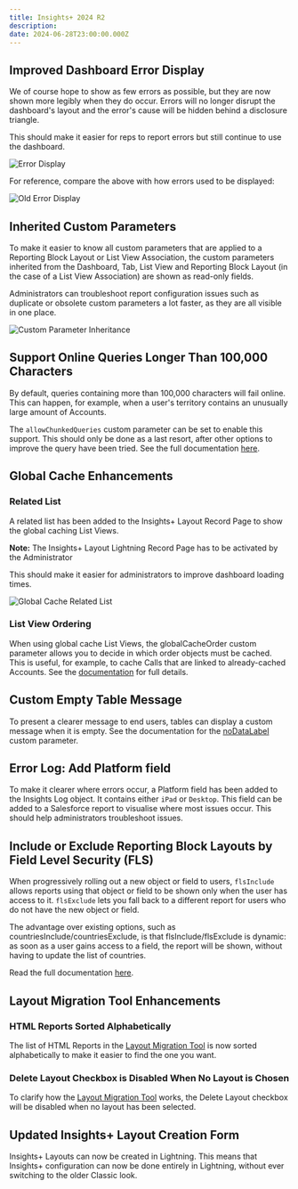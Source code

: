 ```yaml
---
title: Insights+ 2024 R2
description: 
date: 2024-06-28T23:00:00.000Z
---
```


## Improved Dashboard Error Display

We of course hope to show as few errors as possible, but they are now shown more legibly when they do occur. Errors will no longer disrupt the dashboard's layout and the error's cause will be hidden behind a disclosure triangle.

This should make it easier for reps to report errors but still continue to use the dashboard.

![Error Display](/static/img/release-2024R2-error-display.png "Error Display")

For reference, compare the above with how errors used to be displayed:

![Old Error Display](/static/img/release-2024R2-error-display-old.png "Old Error Display")

## Inherited Custom Parameters

To make it easier to know all custom parameters that are applied to a Reporting Block Layout or List View Association, the custom parameters inherited from the Dashboard, Tab, List View and Reporting Block Layout (in the case of a List View Association) are shown as read-only fields.

Administrators can troubleshoot report configuration issues such as duplicate or obsolete custom parameters a lot faster, as they are all visible in one place.

![Custom Parameter Inheritance](/static/img/release-2024R2-custom-parameter-inheritance.png "Custom Parameter Inheritance")

## Support Online Queries Longer Than 100,000 Characters

By default, queries containing more than 100,000 characters will fail online. This can happen, for example, when a user's territory contains an unusually large amount of Accounts.

The `allowChunkedQueries` custom parameter can be set to enable this support. This should only be done as a last resort, after other options to improve the query have been tried. See the full documentation [here](/references/custom-parameters#allowchunkedqueries).

## Global Cache Enhancements

### Related List

A related list has been added to the Insights+ Layout Record Page to show the global caching List Views.

**Note:** The Insights+ Layout Lightning Record Page has to be activated by the Administrator

This should make it easier for administrators to improve dashboard loading times.

![Global Cache Related List](/static/img/release-2024R2-global-cache-related-list.png "Global Cache Related List")

### List View Ordering

When using global cache List Views, the globalCacheOrder custom parameter allows you to decide in which order objects must be cached. This is useful, for example, to cache Calls that are linked to already-cached Accounts. See the [documentation](/references/custom-parameters-list-view#globalcacheorder) for full details.

## Custom Empty Table Message

To present a clearer message to end users, tables can display a custom message when it is empty. See the documentation for the [noDataLabel](https://ccp-myi.netlify.app/reports/table/#:~:text=of%20the%20report.-,noDataLabel,-String) custom parameter.

## Error Log: Add Platform field

To make it clearer where errors occur, a Platform field has been added to the Insights Log object. It contains either `iPad` or `Desktop`. This field can be added to a Salesforce report to visualise where most issues occur. This should help administrators troubleshoot issues.

## Include or Exclude Reporting Block Layouts by Field Level Security (FLS)

When progressively rolling out a new object or field to users, `flsInclude` allows reports using that object or field to be shown only when the user has access to it. `flsExclude` lets you fall back to a different report for users who do not have the new object or field.

The advantage over existing options, such as countriesInclude/countriesExclude, is that flsInclude/flsExclude is dynamic: as soon as a user gains access to a field, the report will be shown, without having to update the list of countries.

Read the full documentation [here](https://ccp-myi.netlify.app/references/custom-parameters/#flsexclude).

## Layout Migration Tool Enhancements

### HTML Reports Sorted Alphabetically

The list of HTML Reports in the [Layout Migration Tool](https://ccp-myi.netlify.app/guides/layout-migration/) is now sorted alphabetically to make it easier to find the one you want.

### Delete Layout Checkbox is Disabled When No Layout is Chosen

To clarify how the [Layout Migration Tool](https://ccp-myi.netlify.app/guides/layout-migration/) works, the Delete Layout checkbox will be disabled when no layout has been selected.

## Updated Insights+ Layout Creation Form

Insights+ Layouts can now be created in Lightning. This means that Insights+ configuration can now be done entirely in Lightning, without ever switching to the older Classic look.
